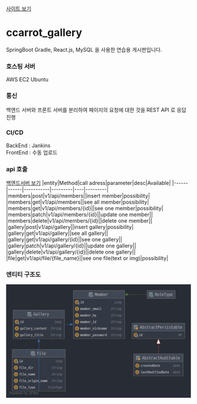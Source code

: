 [사이트 보기](http://ccarrot.kro.kr/)

# ccarrot_gallery
SpringBoot Gradle, React.js, MySQL 을 사용한 연습용 게시판입니다.

### 호스팅 서버
AWS EC2 Ubuntu

### 통신
백엔드 서버와 프론트 서버를 분리하여
페이지의 요청에 대한 것을 REST API 로 응답 진행

### CI/CD
BackEnd : Jankins <br>
FrontEnd : 수동 업로드

### api 호출
[백엔드서버 보기](http://ccarrot.kro.kr:8070/v1/api/members)
|entity|Method|call adress|parameter|desc|Available|
|------|------|-----------|---------|----|---------|
|members|post|v1/api/members||insert member|possibility|
|members|get|v1/api/members||see all member|possibility|
|members|get|v1/api/members/{id}||see one member|possibility|
|members|patch|v1/api/members/{id}||update one member||
|members|delete|v1/api/members/{id}||delete one member||
|gallery|post|v1/api/gallery||insert gallery|possibility|
|gallery|get|v1/api/gallery||see all gallery||
|gallery|get|v1/api/gallery/{id}||see one gallery||
|gallery|patch|v1/api/gallery/{id}||update one gallery||
|gallery|delete|v1/api/gallery/{id}||delete one gallery||
|file|get|v1/api/file/{file_name}||see one file(text or img)|possibility|

### 엔티티 구조도
![엔티티 구조도](https://github.com/JinGoon-Kim/ccarrot_gallery/blob/main/211208entityManagerFactory.png)
